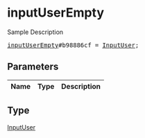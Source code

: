 # inputUserEmpty

Sample Description

<pre>
<a href="../constructor/inputUserEmpty.md">inputUserEmpty</a>#b98886cf = <a href="../type/InputUser.md">InputUser</a>;
</pre>

## Parameters

| Name | Type | Description |
|------|:----:|-------------|

## Type

[InputUser](../type/InputUser.md)
